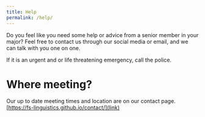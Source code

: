 ```yaml
---
title: Help
permalink: /help/
---
```



Do you feel like you need some help or advice from a senior member in your major? Feel free to contact us through our social media or email, and we can talk with you one on one.

If it is an urgent and or life threatening emergency, call the police. 


# Where meeting?
Our up to date meeting times and location are on our contact page. [https://fs-linguistics.github.io/contact/](link) 


